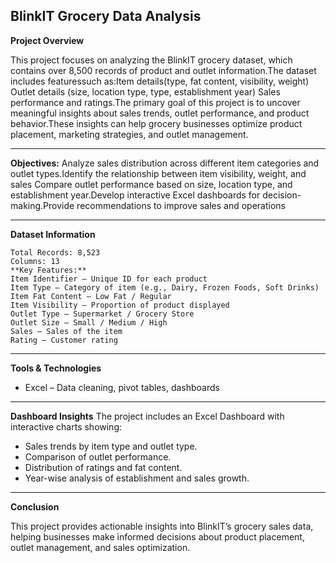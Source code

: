 ## BlinkIT Grocery Data Analysis

**Project Overview**

This project focuses on analyzing the BlinkIT grocery dataset, which contains over 8,500 records of product and outlet information.The dataset includes featuressuch as:Item details(type, fat content, visibility, weight) Outlet details (size, location type, type, establishment year) Sales performance and ratings.The primary goal of this project is to uncover meaningful insights about sales trends, outlet performance, and product behavior.These insights can help grocery businesses optimize product placement, marketing strategies, and
outlet management.

---

**Objectives:**
Analyze sales distribution across different item categories and outlet types.Identify the relationship between item visibility, weight, and sales Compare outlet
performance based on size, location type, and establishment year.Develop interactive Excel dashboards for decision-making.Provide recommendations to improve sales and operations

---

**Dataset Information**
```
Total Records: 8,523
Columns: 13
**Key Features:**
Item Identifier – Unique ID for each product
Item Type – Category of item (e.g., Dairy, Frozen Foods, Soft Drinks)
Item Fat Content – Low Fat / Regular
Item Visibility – Proportion of product displayed
Outlet Type – Supermarket / Grocery Store
Outlet Size – Small / Medium / High
Sales – Sales of the item
Rating – Customer rating
```

---

**Tools & Technologies**
- Excel – Data cleaning, pivot tables, dashboards

---

**Dashboard Insights**
The project includes an Excel Dashboard with interactive charts showing:
- Sales trends by item type and outlet type.
- Comparison of outlet performance.
- Distribution of ratings and fat content.
- Year-wise analysis of establishment and sales growth.

---

**Conclusion**

This project provides actionable insights into BlinkIT’s grocery sales data, helping businesses make informed decisions about product placement, outlet management,
and sales optimization.

